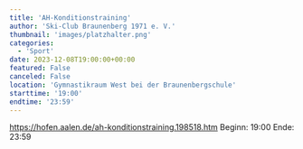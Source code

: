 ```yaml
---
title: 'AH-Konditionstraining'
author: 'Ski-Club Braunenberg 1971 e. V.'
thumbnail: 'images/platzhalter.png'
categories:
  - 'Sport'
date: 2023-12-08T19:00:00+00:00
featured: False
canceled: False
location: 'Gymnastikraum West bei der Braunenbergschule'
starttime: '19:00'
endtime: '23:59'
---
```

https://hofen.aalen.de/ah-konditionstraining.198518.htm
Beginn: 19:00
 Ende: 23:59